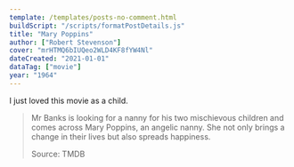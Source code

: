 ```yaml
---
template: /templates/posts-no-comment.html
buildScript: "/scripts/formatPostDetails.js"
title: "Mary Poppins"
author: ["Robert Stevenson"]
cover: "mrHTMQ6bIUQeo2WLD4KF8fYW4Nl"
dateCreated: "2021-01-01"
dataTag: ["movie"]
year: "1964"
---
```


I just loved this movie as a child.

> Mr Banks is looking for a nanny for his two mischievous children and comes across Mary Poppins, an angelic nanny. She not only brings a change in their lives but also spreads happiness.
>
> Source: TMDB
